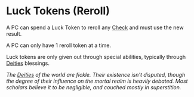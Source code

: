 # Luck Tokens (Reroll)

A PC can spend a Luck Token to reroll any [Check](../Check.md) and must use the new result.

A PC can only have 1 reroll token at a time.

Luck tokens are only given out through special abilities, typically through [Deities](../../Magic/Spells/Deities/Deities.md) blessings.

*The [Deities](../../Magic/Spells/Deities/Deities.md) of the world are fickle. Their existence isn't disputed, though the degree of their influence on the mortal realm is heavily debated. Most scholars believe it to be negligible, and couched mostly in superstition.*
